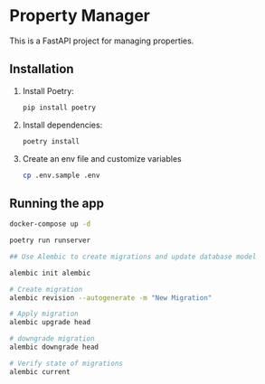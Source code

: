 # Property Manager

This is a FastAPI project for managing properties.

## Installation

1. Install Poetry:
    ```bash
    pip install poetry
    ```

2. Install dependencies:
    ```bash
    poetry install
    ```


3. Create an env file and customize variables
    ```bash
    cp .env.sample .env
    ```

## Running the app

```bash
docker-compose up -d

poetry run runserver

## Use Alembic to create migrations and update database model

alembic init alembic

# Create migration
alembic revision --autogenerate -m "New Migration"

# Apply migration 
alembic upgrade head

# downgrade migration 
alembic downgrade head

# Verify state of migrations 
alembic current
